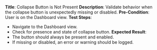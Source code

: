 **Title**: Collapse Button is Not Present
**Description**: Validate behavior when the collapse button is unexpectedly missing or disabled.
**Pre-Condition**: User is on the Dashboard view.
**Test Steps**:
  * Navigate to the Dashboard view.
  * Check for presence and state of collapse button.
**Expected Result**:
  * The button should always be present and enabled.
  * If missing or disabled, an error or warning should be logged.